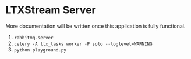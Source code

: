 # LTXStream Server

More documentation will be written once this application is fully functional.

1. `rabbitmq-server`
2. `celery -A ltx_tasks worker -P solo --loglevel=WARNING`
3. `python playground.py`

